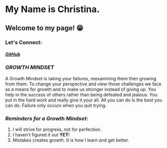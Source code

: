 # My Name is Christina. 
## Welcome to my page! 😁

### **Let's Connect:**
##### <a href = "https://github.com/Cquinn21">GitHub</a>


### ***GROWTH MINDSET***
A Growth Mindset is taking your failures, reexamining them then growing from them. To change your perspective and view those challenges we face as a means for growth and to make us stronger instead of giving up. You help in the success of others rather than being defeated and jealous. You put in the hard work and really give it your all. All you can do is the best you can do. Failure only occurs when you quit trying.

### ***Reminders for a Growth Mindset:***
1. I will strive for progress, not for perfection.
2. I haven't figured it out **YET**! 
3. Mistakes creates growth. It is how I learn and get better.



